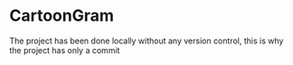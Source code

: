 # CartoonGram
The project has been done locally without any version control, this is why the project has only a commit
